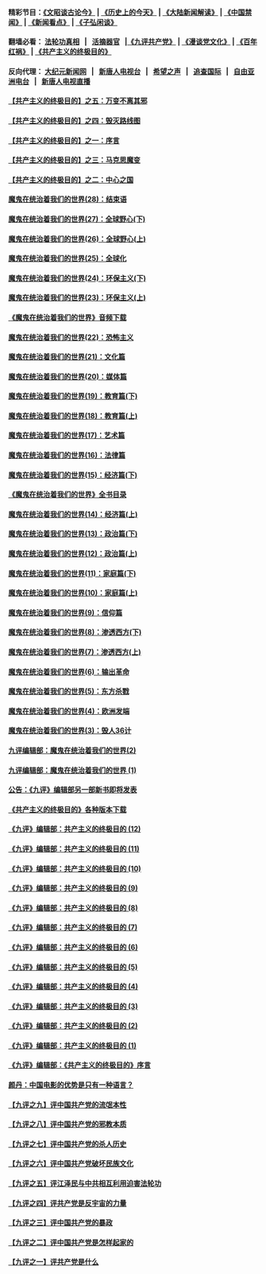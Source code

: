 #### 精彩节目：[《文昭谈古论今》](http://139.180.197.195/wenzhao) | [《历史上的今天》](http://139.180.197.195/today-in-history) | [《大陆新闻解读》](http://139.180.197.195/ntdtv-comedy) | [《中国禁闻》](http://139.180.197.195/ntdtv-news) | [《新闻看点》](http://139.180.197.195/news-insight) | [《子弘闲谈》](http://139.180.197.195/zihongxiantan/) 

 #### 翻墙必看： [法轮功真相](http://139.180.197.195:10000/videos/truth.html) &nbsp;&nbsp;|&nbsp;&nbsp; [活摘器官](http://139.180.197.195:10000/videos/res/Organs/) &nbsp;&nbsp;|[《九评共产党》](http://139.180.197.195:10000/videos/jiuping) | [《漫谈党文化》](http://139.180.197.195:10000/videos/mtdwh) | [《百年红祸》](http://139.180.197.195:10000/videos/bnhh) | [《共产主义的终极目的》](http://139.180.197.195:10000/videos/res/zjmd) 

 #### 反向代理： [大纪元新闻网](http://139.180.197.195:10080/) &nbsp;&nbsp;|&nbsp;&nbsp; [新唐人电视台](http://139.180.197.195:8000/) &nbsp;&nbsp;|&nbsp;&nbsp; [希望之声](http://139.180.197.195:8200/) &nbsp;&nbsp;|&nbsp;&nbsp; [追查国际](http://139.180.197.195:10010/) &nbsp;&nbsp;|&nbsp;&nbsp; [自由亚洲电台](http://139.180.197.195:9800/) &nbsp;&nbsp;|&nbsp;&nbsp; [新唐人电视直播](http://139.180.197.195/) 

#### [【共产主义的终极目的】之五：万变不离其邪](../pages/nsc422/n11091285.md?t=03070036) 

#### [【共产主义的终极目的】之四：毁灭路线图](../pages/nsc422/n11086284.md?t=03070036) 

#### [【共产主义的终极目的】之一：序言](../pages/nsc422/n11086077.md?t=03070036) 

#### [【共产主义的终极目的】之三：马克思魔变](../pages/nsc422/n11061941.md?t=03070036) 

#### [【共产主义的终极目的】之二：中心之国](../pages/nsc422/n11047728.md?t=03070036) 

#### [魔鬼在统治着我们的世界(28)：结束语](../pages/nsc422/n10936246.md?t=03070036) 

#### [魔鬼在统治着我们的世界(27)：全球野心(下)](../pages/nsc422/n10928319.md?t=03070036) 

#### [魔鬼在统治着我们的世界(26)：全球野心(上)](../pages/nsc422/n10900318.md?t=03070036) 

#### [魔鬼在统治着我们的世界(25)：全球化](../pages/nsc422/n10788205.md?t=03070036) 

#### [魔鬼在统治着我们的世界(24)：环保主义(下)](../pages/nsc422/n10695307.md?t=03070036) 

#### [魔鬼在统治着我们的世界(23)：环保主义(上)](../pages/nsc422/n10688613.md?t=03070036) 

#### [《魔鬼在统治着我们的世界》音频下载](../pages/nsc422/n10635553.md?t=03070036) 

#### [魔鬼在统治着我们的世界(22)：恐怖主义](../pages/nsc422/n10614727.md?t=03070036) 

#### [魔鬼在统治着我们的世界(21)：文化篇](../pages/nsc422/n10597706.md?t=03070036) 

#### [魔鬼在统治着我们的世界(20)：媒体篇](../pages/nsc422/n10586579.md?t=03070036) 

#### [魔鬼在统治着我们的世界(19)：教育篇(下)](../pages/nsc422/n10564808.md?t=03070036) 

#### [魔鬼在统治着我们的世界(18)：教育篇(上)](../pages/nsc422/n10526970.md?t=03070036) 

#### [魔鬼在统治着我们的世界(17)：艺术篇](../pages/nsc422/n10499093.md?t=03070036) 

#### [魔鬼在统治着我们的世界(16)：法律篇](../pages/nsc422/n10485969.md?t=03070036) 

#### [魔鬼在统治着我们的世界(15)：经济篇(下)](../pages/nsc422/n10469975.md?t=03070036) 

#### [《魔鬼在统治着我们的世界》全书目录](../pages/nsc422/n10464261.md?t=03070036) 

#### [魔鬼在统治着我们的世界(14)：经济篇(上)](../pages/nsc422/n10457370.md?t=03070036) 

#### [魔鬼在统治着我们的世界(13)：政治篇(下)](../pages/nsc422/n10448270.md?t=03070036) 

#### [魔鬼在统治着我们的世界(12)：政治篇(上)](../pages/nsc422/n10444576.md?t=03070036) 

#### [魔鬼在统治着我们的世界(11)：家庭篇(下)](../pages/nsc422/n10440961.md?t=03070036) 

#### [魔鬼在统治着我们的世界(10)：家庭篇(上)](../pages/nsc422/n10435448.md?t=03070036) 

#### [魔鬼在统治着我们的世界(9)：信仰篇](../pages/nsc422/n10432159.md?t=03070036) 

#### [魔鬼在统治着我们的世界(8)：渗透西方(下)](../pages/nsc422/n10429603.md?t=03070036) 

#### [魔鬼在统治着我们的世界(7)：渗透西方(上)](../pages/nsc422/n10426013.md?t=03070036) 

#### [魔鬼在统治着我们的世界(6)：输出革命](../pages/nsc422/n10421536.md?t=03070036) 

#### [魔鬼在统治着我们的世界(5)：东方杀戮](../pages/nsc422/n10417707.md?t=03070036) 

#### [魔鬼在统治着我们的世界(4)：欧洲发端](../pages/nsc422/n10414890.md?t=03070036) 

#### [魔鬼在统治着我们的世界(3)：毁人36计](../pages/nsc422/n10411583.md?t=03070036) 

#### [九评编辑部：魔鬼在统治着我们的世界(2)](../pages/nsc422/n10410036.md?t=03070036) 

#### [九评编辑部：魔鬼在统治着我们的世界 (1)](../pages/nsc422/n10406825.md?t=03070036) 

#### [公告：《九评》编辑部另一部新书即将发表](../pages/nsc422/n10405104.md?t=03070036) 

#### [《共产主义的终极目的》各种版本下载](../pages/nsc422/n10022138.md?t=03070036) 

#### [《九评》编辑部：共产主义的终极目的 (12)](../pages/nsc422/n9933272.md?t=03070036) 

#### [《九评》编辑部：共产主义的终极目的 (11)](../pages/nsc422/n9924973.md?t=03070036) 

#### [《九评》编辑部：共产主义的终极目的 (10)](../pages/nsc422/n9920883.md?t=03070036) 

#### [《九评》编辑部：共产主义的终极目的 (9)](../pages/nsc422/n9916363.md?t=03070036) 

#### [《九评》编辑部：共产主义的终极目的 (8)](../pages/nsc422/n9912488.md?t=03070036) 

#### [《九评》编辑部：共产主义的终极目的 (7)](../pages/nsc422/n9901176.md?t=03070036) 

#### [《九评》编辑部：共产主义的终极目的 (6)](../pages/nsc422/n9899359.md?t=03070036) 

#### [《九评》编辑部：共产主义的终极目的 (5)](../pages/nsc422/n9893174.md?t=03070036) 

#### [《九评》编辑部：共产主义的终极目的 (4)](../pages/nsc422/n9891246.md?t=03070036) 

#### [《九评》编辑部：共产主义的终极目的 (3)](../pages/nsc422/n9879879.md?t=03070036) 

#### [《九评》编辑部：共产主义的终极目的 (2)](../pages/nsc422/n9876205.md?t=03070036) 

#### [《九评》编辑部：共产主义的终极目的 (1)](../pages/nsc422/n9865857.md?t=03070036) 

#### [《九评》编辑部：《共产主义的终极目的》序言](../pages/nsc422/n9862666.md?t=03070036) 

#### [颜丹：中国电影的优势是只有一种语言？](../pages/nsc422/n9583062.md?t=03070036) 

#### [【九评之九】评中国共产党的流氓本性](../pages/nsc422/n737542.md?t=03070036) 

#### [【九评之八】评中国共产党的邪教本质](../pages/nsc422/n735942.md?t=03070036) 

#### [【九评之七】评中国共产党的杀人历史](../pages/nsc422/n733806.md?t=03070036) 

#### [【九评之六】评中国共产党破坏民族文化](../pages/nsc422/n731667.md?t=03070036) 

#### [【九评之五】评江泽民与中共相互利用迫害法轮功](../pages/nsc422/n730058.md?t=03070036) 

#### [【九评之四】评共产党是反宇宙的力量](../pages/nsc422/n727814.md?t=03070036) 

#### [【九评之三】评中国共产党的暴政](../pages/nsc422/n725597.md?t=03070036) 

#### [【九评之二】评中国共产党是怎样起家的](../pages/nsc422/n723946.md?t=03070036) 

#### [【九评之一】评共产党是什么](../pages/nsc422/n722529.md?t=03070036) 

